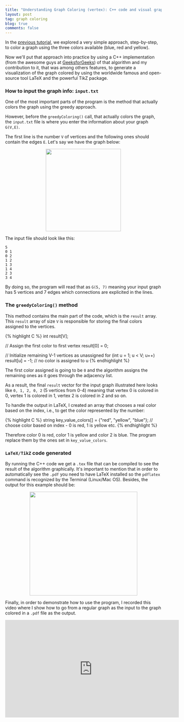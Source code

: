 ```yaml
---
title: "Understanding Graph Coloring (vertex): C++ code and visual graph in LaTeX  (Part II)"
layout: post
tag: graph coloring
blog: true
comments: false
---
```


In the <a href="http://toribeiro.com/understanding-graph-coloring-part-I.html" title="Understanding Graph Coloring (vertex): a greedy approach (Part I)" target="_blank">previous tutorial</a>, we explored a very simple approach, step-by-step, to color a graph using the three colors available (blue, red and yellow).	

Now we'll put that approach into practice by using a C++ implementation (from the awesome guys at <a href="http://www.geeksforgeeks.org/graph-coloring-set-2-greedy-algorithm/" target="_blank">GeeksforGeeks</a>) of that algorithm and my contribution to it, that was among others features, to generate a visualization of the graph colored by using the worldwide famous and open-source tool LaTeX and the powerful TikZ package. 

### **How to input the graph info: `input.txt`**

One of the most important parts of the program is the method that actually colors the graph using the greedy approach. 

However, before the `greedyColoring()` call, that actually colors the graph, the `input.txt` file is where you enter the information about your graph `G(V,E)`. 

The first line is the number `V` of vertices and the following ones should contain the edges `E`. Let's say we have the graph below:

<div style="text-align:center" markdown="1">
<img src="https://user-images.githubusercontent.com/6345197/42240018-7e4824ae-7ecb-11e8-9880-b3127e18534d.png" width="242" height="266" class="img-responsive center-block" />
</div>

The input file should look like this:

```
5
0 1
0 2
1 2
1 3
1 4
2 3
3 4
```
By doing so, the program will read that as `G(5, 7)` meaning your input graph has 5 vertices and 7 edges which connections are explicited in the lines.

### **The `greedyColoring()` method**

This method contains the main part of the code, which is the `result` array. This `result` array of size `V` is responsible for storing the final colors assigned to the vertices. 

{% highlight C %}
int result[V];

// Assign the first color to first vertex
result[0] = 0;
	
// Initialize remaining V-1 vertices as unassigned
for (int u = 1; u < V; u++)
    result[u] = -1;  // no color is assigned to u
{% endhighlight %}

The first color assigned is going to be `0` and the algorithm assigns the remaining ones as it goes through the adjacency list.

As a result, the final `result` vector for the input graph illustrated here looks like `0, 1, 2, 0, 2` (5 vertices from 0-4) meaning that vertex 0 is colored in 0, vertex 1 is colored in 1, vertex 2 is colored in 2 and so on.

To handle the output in LaTeX, I created an array that chooses a real color based on the index, i.e., to get the color represented by the number:

{% highlight C %}
	string key_value_colors[] = {"red", "yellow", "blue"}; // choose color based on index - 0 is red, 1 is yellow etc.
{% endhighlight %} 

Therefore color 0 is red, color 1 is yellow and color 2 is blue. The program replace them by the ones set in `key_value_colors`.

### **`LaTeX/TikZ` code generated**

By running the C++ code we get a `.tex` file that can be compiled to see the result of the algorithm graphically. It's important to mention that in order to automatically see the `.pdf` you need to have LaTeX installed so the `pdflatex` command is recognized by the Terminal (Linux/Mac OS). Besides, the output for this example should be:

<div style="text-align:center" markdown="1">
<img src="https://user-images.githubusercontent.com/6345197/42240049-a05c8eb8-7ecb-11e8-908a-a9fb818234f6.png" width="347" height="335" class="img-responsive center-block" />
</div>

Finally, in order to demonstrate how to use the program, I recorded this video where I show how to go from a regular graph as the input to the graph colored in a `.pdf` file as the output.

<div style="text-align:center" markdown="1">
<iframe width="560" height="315" src="https://www.youtube.com/embed/4xPjhYzj614" class ="center-block" frameborder="0" allowfullscreen></iframe>
</div>